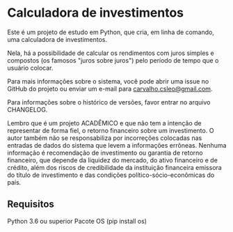 Calculadora de investimentos  
=============================
Este é um projeto de estudo em Python, que cria, em linha de comando, uma calculadora de investimentos.
  
Nela, há a possibilidade de calcular os rendimentos com juros simples e compostos (os famosos "juros sobre juros") pelo período de tempo que o usuário colocar.  

Para mais informações sobre o sistema, você pode abrir uma issue no GitHub do projeto ou enviar um e-mail para <carvalho.csleo@gmail.com>.  

Para informações sobre o histórico de versões, favor entrar no arquivo CHANGELOG.

Lembro que é um projeto ACADÊMICO e que não tem a intenção de representar de forma fiel, o retorno financeiro sobre um investimento. O autor também não se responsabiliza por incorreções colocadas nas entradas de dados do sistema que levem a informações errôneas. Nenhuma informação é recomendação de investimento ou garantia de retorno financeiro, que depende da liquidez do mercado, do ativo financeiro e de crédito, além dos riscos de credibilidade da instituição financeira emissora do título de investimento e das condições político-sócio-econômicas do país.  
  
Requisitos
----------  

Python 3.6 ou superior
Pacote OS (pip install os)